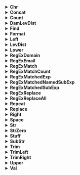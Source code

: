 <details><summary><b>Chr</b></summary>
<br><b>Chr(Аргумент) </b>
<ul>
   <li> Аргумент - числовой код символа Unicode в диапазоне [0, 65535].
</ul>
Возвращает символ Unicode по его коду.<br><br>
</details>

<details><summary><b>Concat</b></summary>
<br><b>Concat(Строка, Строка [, … Строка]) </b>
<ul>
   <li> Строка - строковое выражение.
</ul>
Объединяет несколько строк в одну. Пропущенные значения интерпретируются как строки с нулевой длиной, т.е. как «». <br><br>
</details>

<details><summary><b>Count</b></summary>
<br><b>Count(Строка) </b>
<ul>
   <li> Строка - строковое выражение.
</ul>
Возвращает количество символов в строке. <br><br>
</details>

<details><summary><b>DamLevDist</b></summary>
<br><b>DamLevDist(Строка1, Строка2) </b>
<ul>
   <li> Строка1, 
   <li> Строка2 - выражения строкового типа.
</ul>
Функция возвращает значение расстояния Дамерау-Левенштейна для строк Строка1, Строка2. Расстояние Дамерау-Левенштейна также называют расстоянием редактирования с учетом перестановок, которое является мерой похожести двух строк. Результат - это минимальное количество операций удалений, вставки, замены и перестановок символов, которое нужно произвести, чтобы преобразовать одну строку в другую. <br><br>
</details>

<details><summary><b>Find</b></summary>
<br><b>Find(Подстрока, Строка[, Порядок = 1]) </b>
<ul>
   <li> Подстрока - искомая подстрока,
   <li> Строка - строка, в которой ищется подстрока,
   <li> Порядок - необязательный параметр, позицию какого по счету вхождения Подстроки в Строку возвращать. Аргумент числового типа.
</ul>
Функция возвращает позицию первого символа Подстроки заданного Порядка в Строке. Порядок может быть как положительным, так и отрицательным. Если Порядок положительный, то поиск происходит слева направо, если отрицательный, то справа налево. Если вхождения заданного порядка нет, то функция возвращает 0. Например, Find(«A», «A000A00A», 2) вернет позицию второго слева вхождения подстроки «А» в строку «A000A00A», т.е. 5; Find(«A», «A000A00A», -1) вернет позицию первого справа вхождения подстроки «А» в строку «A000A00A», т.е. 8. Если Порядок равен нулю, то функция возвращает Неопределенное значение (Null). <br><br>
</details>

<details><summary><b>Format</b></summary>
<br><b>Format(Строка_формата, Выражение [, … Выражение]) </b>
<ul>
   <li> Строка_формата - строковое выражение специального вида
   <li> Выражение - произвольное строковое выражение.
</ul>
Возвращает список выражений в заданном формате. Строка_формата имеет следующий вид: <br>
<pre>[Строка] %s [Строка] [... [[Строка]%s[Строка]]]
<ul>
<li>Строка - строковое выражение<li>%s - символ, на место которого ставится очередное Выражение из списка.</ul></pre><br><br>
</details>

<details><summary><b>Left</b></summary>
<br><b>Left(Строка, Количество_символов) </b>
<ul>
   <li> Строка - выражение строкового типа.
</ul>
Возвращает заданное количество символов левой части строки. <br><br>
</details>

<details><summary><b>LevDist</b></summary>
<br><b>LevDist(Строка1, Строка2)</b>
<ul>
   <li> Строка1, 
   <li> Строка2 - выражения строкового типа.
</ul>
Функция возвращает значение расстояния Левенштейна для строк Строка1, Строка2. Расстояние Левенштейна также называют расстоянием редактирования, которое является мерой похожести двух строк. Результат - это минимальное количество операций удалений, вставки и замены символа, которое нужно произвести, чтобы преобразовать одну строку в другую. <br><br>
</details>

<details><summary><b>Lower</b></summary>
<br><b>Lower(Аргумент) </b>
<ul>
   <li> Аргумент - строковое выражение
</ul>
Возвращает аргумент в нижнем регистре. <br><br>
</details>

<details><summary><b>RegExDomain</b></summary>
<br><b>RegExDomain(Вх.Строка [, Ном.Вхожд = 1]) </b>
<ul>
   <li> Вх.Строка - входная строка, в которой будет искаться Email-адрес;
   <li> Ном.Вхожд - порядковый номер Email-адрес-а, в искомой строке.
</ul>
Возвращает Ном.Вхожд-й адрес сайта из строки Вх.Строка не включая www до домена 1-го уровня включительно. Для поиска используются регулярные выражения. <br><br>
</details>

<details><summary><b>RegExEmail</b></summary>
<br><b>RegExEmail(Вх.Строка [, Ном.Вхожд = 1]) </b>
<ul>
   <li> Вх.Строка - входная строка, в которой будет искаться Email-адрес;
   <li> Ном.Вхожд - порядковый номер Email-адрес-а, в искомой строке.
</ul>
Извлекает Ном.Вхожд-й Email-адрес из строки Вх.Строка. Для поиска используются регулярные выражения. <br><br>
</details>

<details><summary><b>RegExMatch</b></summary>
<br><b>RegExMatch(Рег.Выр., Строка) </b>
<ul>
   <li> Рег.Выр. - строка регулярного выражения;
   <li> Строка - входная строка.
</ul>
Проверяет соответствие строки регулярному выражению. Используется библиотека PCRE2. Синтаксис и семантика совместимы с регулярными выражениями Perl. <br><br>
</details>

<details><summary><b>RegExMatchCount</b></summary>
<br><b>RegExMatchCount(Рег.Выр., Строка) </b>
<ul>
   <li> Рег.Выр. - строка регулярного выражения;
   <li> Строка - входная строка.
</ul>
Возвращает кол-во частей строки, соответствующих регулярному выражению. Используется библиотека PCRE2. Синтаксис и семантика совместимы с регулярными выражениями Perl. <br><br>
</details>

<details><summary><b>RegExMatchedExp</b></summary>
<br><b>RegExMatchedExp(Рег.Выр., Строка [, НомерЧасти = 1]) </b>
<ul>
   <li> Рег.Выр. - строка регулярного выражения;
   <li> Строка - входная строка;
   <li> НомерЧасти - порядковый номер части, соответствующей регулярному выражению, входной строки. Параметр должен входить в диапазон от 1 до RegExMatchCount.
</ul>
Возвращает часть строки, соответствующую регулярному выражению. Используется библиотека PCRE2. Синтаксис и семантика совместимы с регулярными выражениями Perl. <br><br>
</details>

<details><summary><b>RegExMatchedNamedSubExp</b></summary>
<br><b>RegExMatchedNamedSubExp(Рег.Выр., Строка, ИмяГруппы [, НомерЧасти = 1]) </b>
<ul>
   <li> Рег.Выр. - строка регулярного выражения;
   <li> Строка - входная строка;
   <li> ИмяГруппы - имя группы, определяемой метасимволами (…);
   <li> НомерЧасти - порядковый номер части, соответствующей регулярному выражению, входной строки. Параметр должен входить в диапазон от 1 до RegExMatchCount.
</ul>
Возвращает группу части строки, соответствующую регулярному выражению. Группы нумеруются слева направо, в порядке появления открывающихся скобок. Используется библиотека PCRE2. Синтаксис и семантика совместимы с регулярными выражениями Perl. <br><br>
</details>

<details><summary><b>RegExMatchedSubExp</b></summary>
<br><b>RegExMatchedSubExp(Рег.Выр., Строка, НомерГруппы [, НомерЧасти = 1])</b>
<ul>
   <li> Рег.Выр. - строка регулярного выражения;
   <li> Строка - входная строка;
   <li> НомерГруппы - порядковый номер группы, определяемой метасимволами (…);
   <li> НомерЧасти - порядковый номер части, соответствующей регулярному выражению, входной строки. Параметр должен входить в диапазон от 1 до RegExMatchCount.
</ul>
Возвращает группу части строки, соответствующую регулярному выражению. Группы нумеруются слева направо, в порядке появления открывающихся скобок. Используется библиотека PCRE2. Синтаксис и семантика совместимы с регулярными выражениями Perl. <br><br>
</details>

<details><summary><b>RegExReplace</b></summary>
<br><b>RegExReplace(Рег.Выр., Вх.Строка, СтрокаЗамены [, НомерЧасти = 1, Расш.Синтаксис = False]) </b>
<ul>
   <li> Рег.Выр. - строка регулярного выражения;
   <li> Вх.Строка - входная строка, которая будет подвержена замене;
   <li> СтрокаЗамены - строка, которая будет вставлена вместо части входной строки, оответствующией регулярному выражению;
   <li> НомерЧасти - порядковый номер части, соответствующей регулярному выражению, входной строки. Параметр должен входить в диапазон от 1 до RegExMatchCount.
   <li> Расш.Синтаксис - расширенный синтаксис замены (только для PCRE2)
</ul>
Возвращает Вх.Строка, в которой НомерЧасти-ое вхождение выражения Рег.Выр. будет заменено на СтрокаЗамены. Используется библиотека PCRE2. Синтаксис и семантика совместимы с регулярными выражениями Perl. <br><br>
</details>

<details><summary><b>RegExReplaceAll</b></summary>
<br><b>RegExReplaceAll(Рег.Выр., Вх.Строка, СтрокаЗамены [, Расш.Синтаксис = False]) </b>
<ul>
   <li> Рег.Выр. - строка регулярного выражения;
   <li> Вх.Строка - входная строка, которая будет подвержена замене;
   <li> СтрокаЗамены - строка, которая будет вставлена вместо частей входной строки, соответствующих регулярному выражению.
   <li> Расш.Синтаксис - расширенный синтаксис замены (только для PCRE2)
</ul>
 Возвращает Вх.Строка, в которой все вхождения выражения Рег.Выр. будут заменены на СтрокаЗамены. Используется библиотека PCRE2. Синтаксис и семантика совместимы с регулярными выражениями Perl.<br><br>
</details>

<details><summary><b>Repeat</b></summary>
<br><b>Repeat(Строка, Количество_повторов) </b>
<ul>
   <li> Строка - строковое выражение.
   <li> Количество_повторов - целое выражение
</ul>
Возвращает строку - повторяющую заданную строку необходимое количество раз. <br><br>
</details>

<details><summary><b>Replace</b></summary>
<br><b>Replace(Строка, Старый_шаблон, Новый_шаблон [, Заменять_все, Игнорировать_регистр]) </b>
<ul>
   <li> Строка - строка, в которой необходимо сделать замену;
   <li> Старый_шаблон - заменяемая подстрока; 
   <li> Новый_шаблон - строка, на которую будет заменяться Старый шаблон;
   <li> Заменять_все - флаг замены всех вхождений Старого шаблона на Новый шаблон. Аргумент логического типа; 
   <li> Игнорировать_регистр - флаг чувствительности к регистру при замене. Аргумент логического типа.
</ul>
Функция возвращает Строку, в которой вхождения Старого шаблона были заменены на Новый шаблон. Если флаг «Заменять все» имеет значение True (истина), то в возвращаемой строке будут заменены все вхождения Старого Шаблона на Новый шаблон. Если флаг «Заменять все» имеет значение False (ложь), то в возвращаемой строке будет заменено только первое по порядку вхождение. Если флаг «Игнорировать регистр» имеет значение True (истина), то поиск заменяемых фрагментов (Старый шаблон) будет регистронезависимым. Если флаг «Игнорировать регистр» имеет значение False (ложь), то поиск заменяемых фрагментов (Старый шаблон) будет регистрозависимым. Последние два параметра можно не указывать. Если не указан флаг «Игнорировать регистр», то поиск заменяемых фрагментов будет регистрозависимым . Если не указан флаг «Заменять все», то будет заменено только первое вхождение заменяемой подстроки. Например, Replace(«A000а00A», «А», «B», True, True) вернет строку «B000B00B» , т.е. заменит все вхождения строки «А» на строку «В» игнорируя регистр символов; Replace(«A000а00A», «А», «B», True, False) вернет строку «B000а00B». Replace(«A000а00A», «А», «B») вернет строку «B000а00A». <br><br>
</details>

<details><summary><b>Right</b></summary>
<br><b>Right(Строка, Количество_символов) </b>
<ul>
   <li> Строка - выражение строкового типа.
</ul>
Возвращает заданное количество символов правой части строки. <br><br>
</details>

<details><summary><b>Space</b></summary>
<br><b>Space(Количество_пробелов) </b>
<ul>
   <li> Количество_пробелов - целое выражение.
</ul>
Возвращает заданное количество пробелов. <br><br>
</details>

<details><summary><b>Str</b></summary>
<br><b>Str(Аргумент) </b>
<ul>
   <li> 
    Аргумент - выражение числового типа.
</ul>
Возвращает строковое представление Аргумента с учетом локали. <br><br>
</details>

<details><summary><b>StrZero</b></summary>
<br><b>StrZero(Выражение, Общая_длина) </b>
<ul>
   <li> Выражение - числовое выражение.
   <li> Общая_длина - длина результирующей строки
</ul>
Добавляет спереди заданного выражения нули так, чтобы длина результирующей строки равнялась Общей_длине. <br><br>
</details>

<details><summary><b>Stuff</b></summary>
<br><b>Stuff(Источник, Начало_позиции, Длина [, Вставляемая_строка = «»]) </b>
<ul>
   <li> Источник - строковое выражение.
   <li> Вставляемая_строка - строковое выражение.
   <li> Начало - позиция начала вставки
   <li> Длина - длина удаляемой подстроки 
</ul>
Возвращает строку следующего вида. Сначала из Источника удаляется подстрока, начиная с позиции Начало длиной Длина. Затем на место удаленной подстроки вставляется Вставляемая_строка. <br><br>
</details>

<details><summary><b>SubStr</b></summary>
<br><b>SubStr(Источник, Начало, Длина) </b>
<ul>
   <li> Источник - строковое выражение.
   <li> Начало - позиция начало подстроки
   <li> Длина - длина подстроки
</ul>
Возвращает подстроку из строки - источника, начиная с позиции Начало длиной Длина. <br><br>
</details>

<details><summary><b>Trim</b></summary>
<br><b>Trim(Аргумент) </b>
<ul>
   <li> Аргумент - строковое выражение.
</ul>
Возвращает Аргумент без ведущих и ведомых пробелов. <br><br>
</details>

<details><summary><b>TrimLeft</b></summary>
<br><b>TrimLeft(Аргумент) </b>
<ul>
   <li> Аргумент - строковое выражение.
</ul>
Возвращает Аргумент без ведущих пробелов.<br><br>
</details>

<details><summary><b>TrimRight</b></summary>
<br><b>TrimRight(Аргумент) </b>
<ul>
   <li> Аргумент - строковое выражение.
</ul>
Возвращает Аргумент без ведомых пробелов. <br><br>
</details>

<details><summary><b>Upper</b></summary>
<br><b>Upper(Аргумент) </b>
<ul>
   <li> Аргумент - строковое выражение.
</ul>
Возвращает аргумент в верхнем регистре. <br><br>
</details>

<details><summary><b>Val</b></summary>
<br><b>Val(Строка) </b>
<ul>
   <li> Строка - строковое выражение.
</ul>
Преобразует заданную строку в число с учетом локали <br><br>
</details>
